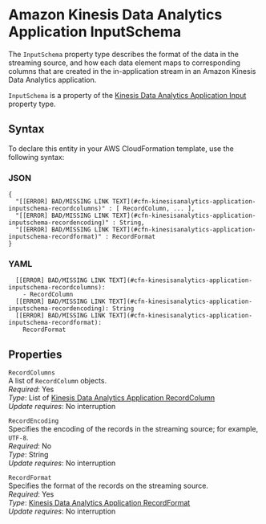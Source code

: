 # Amazon Kinesis Data Analytics Application InputSchema<a name="aws-properties-kinesisanalytics-application-inputschema"></a>

The `InputSchema` property type describes the format of the data in the streaming source, and how each data element maps to corresponding columns that are created in the in\-application stream in an Amazon Kinesis Data Analytics application\.

 `InputSchema` is a property of the [Kinesis Data Analytics Application Input](aws-properties-kinesisanalytics-application-input.md) property type\. 

## Syntax<a name="aws-properties-kinesisanalytics-application-inputschema-syntax"></a>

To declare this entity in your AWS CloudFormation template, use the following syntax:

### JSON<a name="aws-properties-kinesisanalytics-application-inputschema-syntax.json"></a>

```
{
  "[[ERROR] BAD/MISSING LINK TEXT](#cfn-kinesisanalytics-application-inputschema-recordcolumns)" : [ RecordColumn, ... ],
  "[[ERROR] BAD/MISSING LINK TEXT](#cfn-kinesisanalytics-application-inputschema-recordencoding)" : String,
  "[[ERROR] BAD/MISSING LINK TEXT](#cfn-kinesisanalytics-application-inputschema-recordformat)" : RecordFormat
}
```

### YAML<a name="aws-properties-kinesisanalytics-application-inputschema-syntax.yaml"></a>

```
  [[ERROR] BAD/MISSING LINK TEXT](#cfn-kinesisanalytics-application-inputschema-recordcolumns): 
    - RecordColumn
  [[ERROR] BAD/MISSING LINK TEXT](#cfn-kinesisanalytics-application-inputschema-recordencoding): String
  [[ERROR] BAD/MISSING LINK TEXT](#cfn-kinesisanalytics-application-inputschema-recordformat): 
    RecordFormat
```

## Properties<a name="aws-properties-kinesisanalytics-application-inputschema-properties"></a>

`RecordColumns`  
A list of `RecordColumn` objects\.  
 *Required*: Yes  
 *Type*: List of [Kinesis Data Analytics Application RecordColumn](aws-properties-kinesisanalytics-application-recordcolumn.md)  
 *Update requires*: No interruption 

`RecordEncoding`  
Specifies the encoding of the records in the streaming source; for example, `UTF-8`\.  
 *Required*: No  
 *Type*: String  
 *Update requires*: No interruption 

`RecordFormat`  
Specifies the format of the records on the streaming source\.  
 *Required*: Yes  
 *Type*: [Kinesis Data Analytics Application RecordFormat](aws-properties-kinesisanalytics-application-recordformat.md)  
 *Update requires*: No interruption 